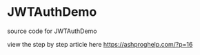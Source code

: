 # JWTAuthDemo
source code for JWTAuthDemo

view the step by step article here https://ashproghelp.com/?p=16
